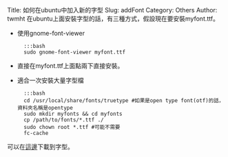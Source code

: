 Title: 如何在ubuntu中加入新的字型
Slug: addFont
Category: Others
Author: twmht
在ubuntu上面安裝字型的話，有三種方式，假設現在要安裝myfont.ttf。

* 使用gnome-font-viewer 

        :::bash
        sudo gnome-font-viewer myfont.ttf

* 直接在myfont.ttf上面點兩下直接安裝。

* 適合一次安裝大量字型檔

        :::bash
        cd /usr/local/share/fonts/truetype #如果是open type font(otf)的話，資料夾名稱是opentype
        sudo mkdir myfonts && cd myfonts
        cp /path/to/fonts/*.ttf ./
        sudo chown root *.ttf #可能不需要
        fc-cache

可以在[這邊]( http://www.exljbris.com/fontin.html)下載到字型。
